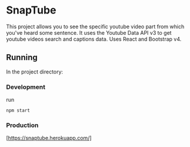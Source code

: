 # SnapTube

This project allows you to see the specific youtube video part from which you've heard some sentence. It uses the Youtube Data API v3 to get youtube videos search and captions data. Uses React and Bootstrap v4.

## Running

In the project directory:

### Development
run

```
npm start
```

### Production

[https://snaptube.herokuapp.com/]


